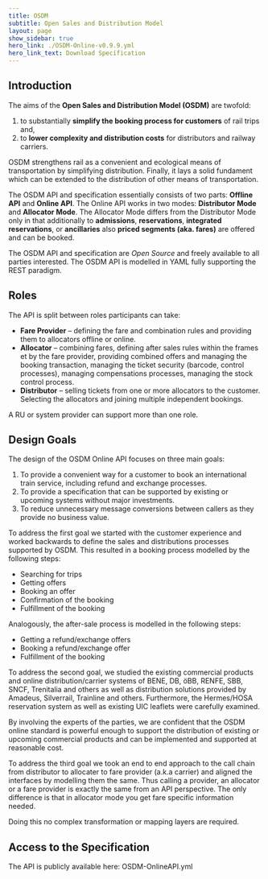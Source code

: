 ```yaml
---
title: OSDM
subtitle: Open Sales and Distribution Model
layout: page
show_sidebar: true
hero_link: ./OSDM-Online-v0.9.9.yml
hero_link_text: Download Specification
---
```


## Introduction

The aims of the **Open Sales and Distribution Model (OSDM)** are twofold:

1. to substantially **simplify the booking process for customers** of rail
   trips and,
2. to **lower complexity and distribution costs** for distributors and 
   railway carriers.

OSDM strengthens rail as a convenient and ecological means of transportation by
simplifying distribution. Finally, it lays a solid fundament which can be
extended to the distribution of other means of transportation.

The OSDM API and specification essentially consists of two parts: **Offline
API** and **Online API**. The Online API works in two modes: **Distributor Mode**
and **Allocator Mode**. The Allocator Mode differs from the Distributor
Mode only in that additionally to **admissions**, **reservations**, **integrated
reservations**, or **ancillaries** also **priced segments (aka. fares)** are offered
and can be booked.

The OSDM API and specification are *Open Source* and freely available to all
parties interested. The OSDM API is modelled in YAML fully supporting the REST
paradigm.

## Roles

The API is split between roles participants can take:

- **Fare Provider** – defining the fare and combination rules and providing
  them to allocators offline or online.
- **Allocator** – combining fares, defining after sales rules within the frames
  et by the fare provider, providing combined offers and managing the booking
transaction, managing the ticket security (barcode, control processes),
managing compensations processes, managing the stock control process.
- **Distributor** – selling tickets from one or more allocators to the
  customer. Selecting the allocators and joining multiple independent bookings.

A RU or system provider can support more than one role.

## Design Goals

The design of the OSDM Online API focuses on three main goals:

1. To provide a convenient way for a customer to book an international train
   service, including refund and exchange processes.
2. To provide a specification that can be supported by existing or upcoming
   systems without major investments.
3. To reduce unnecessary message conversions between callers as they provide no
   business value.

To address the first goal we started with the customer experience and worked
backwards to define the sales and distributions processes supported by OSDM.
This resulted in a booking process modelled by the following steps:

- Searching for trips
- Getting offers
- Booking an offer
- Confirmation of the booking
- Fulfillment of the booking

Analogously, the after-sale process is modelled in the following steps:

- Getting a refund/exchange offers
- Booking a refund/exchange offer
- Fulfillment of the booking

To address the second goal, we studied the existing commercial products and
online distribution/carrier systems of BENE, DB, öBB, RENFE, SBB, SNCF,
Trenitalia and others as well as distribution solutions provided by Amadeus,
Silverrail, Trainline and others. Furthermore, the Hermes/HOSA reservation
system as well as existing UIC leaflets were carefully examined.

By involving the experts of the parties, we are confident that the OSDM online
standard is powerful enough to support the distribution of existing or upcoming
commercial products and can be implemented and supported at reasonable cost.

To address the third goal we took an end to end approach to the call chain from
distributor to allocater to fare provider (a.k.a carrier) and aligned the
interfaces by modelling them the same.  Thus calling a provider, an allocator
or a fare provider is exactly the same from an API perspective. The only
difference is that in allocator mode you get fare specific information needed.

Doing this no complex transformation or mapping layers are required.

## Access to the Specification

The API is publicly available here: OSDM-OnlineAPI.yml
